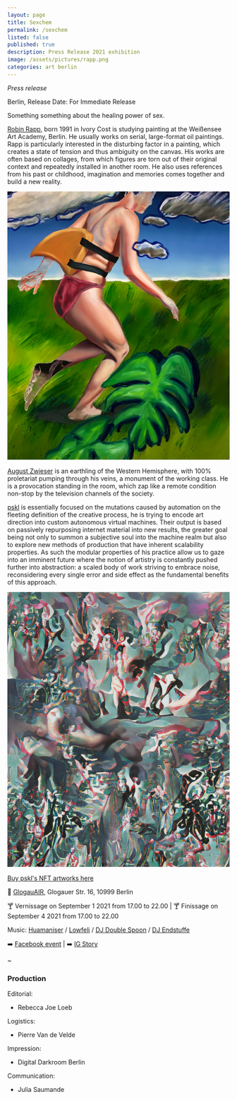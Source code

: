 ```yaml
---
layout: page
title: Sexchem
permalink: /sexchem
listed: false
published: true
description: Press Release 2021 exhibition
image: /assets/pictures/rapp.png
categories: art berlin
---
```


_Press release_

Berlin, Release Date: For Immediate Release

Something something about the healing power of sex.

[Robin Rapp](https://instagram.com/rapp_robin), born 1991 in Ivory Cost is studying painting at the Weißensee Art Academy, Berlin. He usually works on serial, large-format oil paintings. Rapp is particularly interested in the disturbing factor in a painting, which creates a state of tension and thus ambiguity on the canvas. His works are often based on collages, from which figures are torn out of their original context and repeatedly installed in another room. He also uses references from his past or childhood, imagination and memories comes together and build a new reality.

<img class='post-image' src="/assets/pictures/rapp.png">

[August Zwieser](https://www.instagram.com/august_zwieser/) is an earthling of the Western Hemisphere, with 100% proletariat pumping through his veins, a monument of the working class. He is a provocation standing in the room, which zap like a remote condition non-stop by the television channels of the society.

[pskl](https://foundation.app/pskl) is essentially focused on the mutations caused by automation on the fleeting definition of the creative process, he is trying to encode art direction into custom autonomous virtual machines. Their output is based on passively repurposing internet material into new results, the greater goal being not only to summon a subjective soul into the machine realm but also to explore new methods of production that have inherent scalability properties. As such the modular properties of his practice allow us to gaze into an imminent future where the notion of artistry is constantly pushed further into abstraction: a scaled body of work striving to embrace noise, reconsidering every single error and side effect as the fundamental benefits of this approach.


<img class='post-image' src="/assets/pictures/pskl_endorphin_delusion.jpg">

[Buy pskl's NFT artworks here](http://nft.pascal.cc)


:round_pushpin: [GlogauAIR](https://glogauair.net/), Glogauer Str. 16, 10999 Berlin

:cocktail: Vernissage on September 1 2021 from 17.00 to 22.00 | :cocktail: Finissage on September 4 2021 from 17.00 to 22.00

Music: [Huamaniser](https://soundcloud.com/huamaniser) / [Lowfeli](https://soundcloud.com/lowfeli) / [DJ Double Spoon](https://soundcloud.com/bahayam) / [DJ Endstuffe](https://soundcloud.com/nikoranch)

:arrow_right: [Facebook event](https://www.facebook.com/events/2919415464998316)  |  :arrow_right: [IG Story](https://www.instagram.com/stories/highlights/17967986761440878/)

~

### Production

Editorial:
- Rebecca Joe Loeb

Logistics:
- Pierre Van de Velde

Impression:
- Digital Darkroom Berlin

Communication:
- Julia Saumande


